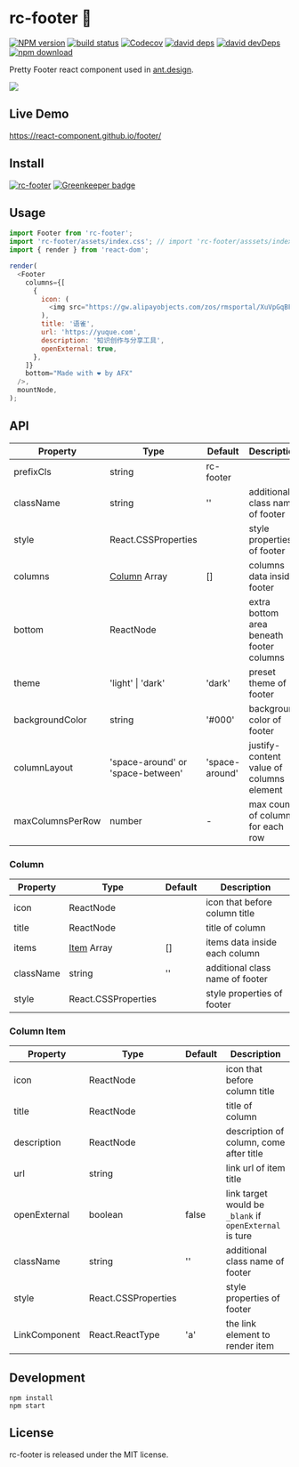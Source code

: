 # rc-footer 🐾

[![NPM version][npm-image]][npm-url]
[![build status][travis-image]][travis-url]
[![Codecov][codecov-image]][codecov-url]
[![david deps][david-image]][david-url]
[![david devDeps][david-dev-image]][david-dev-url]
[![npm download][download-image]][download-url]

[npm-image]: http://img.shields.io/npm/v/rc-footer.svg?style=flat-square
[npm-url]: http://npmjs.org/package/rc-footer
[travis-image]: https://img.shields.io/travis/com/react-component/footer.svg?style=flat-square
[travis-url]: https://travis-ci.com/react-component/footer
[codecov-image]: https://img.shields.io/codecov/c/github/react-component/footer/master.svg?style=flat-square
[codecov-url]: https://codecov.io/gh/react-component/footer/branch/master
[david-image]: https://david-dm.org/react-component/footer/status.svg?style=flat-square
[david-dev-url]: https://david-dm.org/react-component/footer?type=dev
[david-dev-image]: https://david-dm.org/react-component/footer/dev-status.svg?style=flat-square
[david-url]: https://david-dm.org/react-component/footer
[download-image]: https://img.shields.io/npm/dm/rc-footer.svg?style=flat-square
[download-url]: https://npmjs.org/package/rc-footer

Pretty Footer react component used in [ant.design](https://ant.design).

![](https://gw.alipayobjects.com/zos/antfincdn/z4ie3X8x6u/1cb23945-ec67-45a3-b521-f8da62e12255.png)

## Live Demo

https://react-component.github.io/footer/

## Install

[![rc-footer](https://nodei.co/npm/rc-footer.png)](https://npmjs.org/package/rc-footer) [![Greenkeeper badge](https://badges.greenkeeper.io/ant-design/HiTu.svg)](https://greenkeeper.io/)

## Usage

```js
import Footer from 'rc-footer';
import 'rc-footer/assets/index.css'; // import 'rc-footer/asssets/index.less';
import { render } from 'react-dom';

render(
  <Footer
    columns={[
      {
        icon: (
          <img src="https://gw.alipayobjects.com/zos/rmsportal/XuVpGqBFxXplzvLjJBZB.svg" />
        ),
        title: '语雀',
        url: 'https://yuque.com',
        description: '知识创作与分享工具',
        openExternal: true,
      },
    ]}
    bottom="Made with ❤️ by AFX"
  />,
  mountNode,
);
```

## API

| Property         | Type                              | Default        | Description                              |
| ---------------- | --------------------------------- | -------------- | ---------------------------------------- |
| prefixCls        | string                            | rc-footer      |                                          |
| className        | string                            | ''             | additional class name of footer          |
| style            | React.CSSProperties               |                | style properties of footer               |
| columns          | [Column](#Column) Array           | []             | columns data inside footer               |
| bottom           | ReactNode                         |                | extra bottom area beneath footer columns |
| theme            | 'light' \| 'dark'                 | 'dark'         | preset theme of footer                   |
| backgroundColor  | string                            | '#000'         | background color of footer               |
| columnLayout     | 'space-around' or 'space-between' | 'space-around' | justify-content value of columns element |
| maxColumnsPerRow | number                            | -              | max count of columns for each row        |

### Column

| Property  | Type                       | Default | Description                     |
| --------- | -------------------------- | ------- | ------------------------------- |
| icon      | ReactNode                  |         | icon that before column title   |
| title     | ReactNode                  |         | title of column                 |
| items     | [Item](#Column-Item) Array | []      | items data inside each column   |
| className | string                     | ''      | additional class name of footer |
| style     | React.CSSProperties        |         | style properties of footer      |

### Column Item

| Property      | Type                | Default | Description                                             |
| ------------- | ------------------- | ------- | ------------------------------------------------------- |
| icon          | ReactNode           |         | icon that before column title                           |
| title         | ReactNode           |         | title of column                                         |
| description   | ReactNode           |         | description of column, come after title                 |
| url           | string              |         | link url of item title                                  |
| openExternal  | boolean             | false   | link target would be `_blank` if `openExternal` is ture |
| className     | string              | ''      | additional class name of footer                         |
| style         | React.CSSProperties |         | style properties of footer                              |
| LinkComponent | React.ReactType     | 'a'     | the link element to render item                         |

## Development

```
npm install
npm start
```

## License

rc-footer is released under the MIT license.
